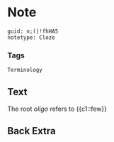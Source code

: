 # Note
```
guid: n;(|!fhHA5
notetype: Cloze
```

### Tags
```
Terminology
```

## Text
The root <i>oligo</i> refers to {{c1::few}}

## Back Extra

